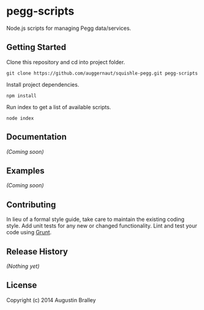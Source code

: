# pegg-scripts

Node.js scripts for managing Pegg data/services.

## Getting Started
Clone this repository and cd into project folder.
```
git clone https://github.com/auggernaut/squishle-pegg.git pegg-scripts
```
Install project dependencies.
```
npm install
```
Run index to get a list of available scripts.
```
node index
```


## Documentation
_(Coming soon)_

## Examples
_(Coming soon)_

## Contributing
In lieu of a formal style guide, take care to maintain the existing coding style.
Add unit tests for any new or changed functionality.
Lint and test your code using [Grunt](http://gruntjs.com/).

## Release History
_(Nothing yet)_

## License
Copyright (c) 2014 Augustin Bralley
